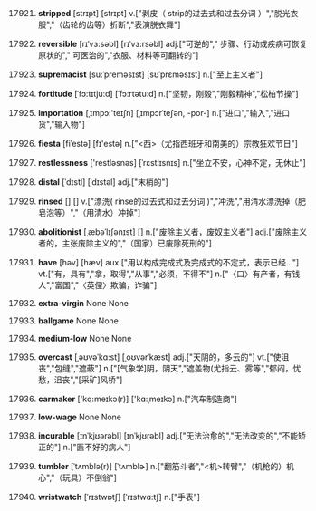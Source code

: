 17921. **stripped**
[strɪpt]  [strɪpt]
v.["剥皮（ strip的过去式和过去分词 ）","脱光衣服","（齿轮的齿等）折断","表演脱衣舞"]  

17922. **reversible**
[rɪˈvɜ:səbl]  [rɪˈvɜ:rsəbl]
adj.["可逆的"," 步骤、行动或疾病可恢复原状的"," 可医治的","衣服、材料等可翻转的"]  

17923. **supremacist**
[su:ˈpreməsɪst]  [sʊˈprɛməsɪst]
n.["至上主义者"]  

17924. **fortitude**
[ˈfɔ:tɪtju:d]  [ˈfɔ:rtətu:d]
n.["坚韧，刚毅","刚毅精神","松柏节操"]  

17925. **importation**
[ˌɪmpɔ:'teɪʃn]  [ˌɪmpɔrˈteʃən, -por-]
n.["进口","输入","进口货","输入物"]  

17926. **fiesta**
[fiˈestə]  [fɪ'estə]
n.["<西>（尤指西班牙和南美的）宗教狂欢节日"]  

17927. **restlessness**
['restləsnəs]  [ˈrɛstlɪsnɪs]
n.["坐立不安，心神不定，无休止"]  

17928. **distal**
[ˈdɪstl]  [ˈdɪstəl]
adj.["末梢的"]  

17929. **rinsed**
[]  []
v.["漂洗( rinse的过去式和过去分词 )","冲洗","用清水漂洗掉（肥皂泡等）","（用清水）冲掉"]  

17930. **abolitionist**
[ˌæbəˈlɪʃənɪst]  []
n.["废除主义者，废奴主义者"]  adj.["废除主义者的，主张废除主义的","（国家）已废除死刑的"]  

17931. **have**
[həv]  [hæv]
aux.["用以构成完成式及完成式的不定式，表示已经…"]  vt.["有，具有","拿，取得","从事","必须，不得不"]  n.["〈口〉有产者，有钱人","富国","〈英俚〉欺骗，诈骗"]  

17932. **extra-virgin**
None
None

17933. **ballgame**
None
None

17934. **medium-low**
None
None

17935. **overcast**
[ˌəʊvəˈkɑ:st]  [ˌoʊvərˈkæst]
adj.["天阴的，多云的"]  vt.["使沮丧","包缝","遮蔽"]  n.["[气象学]阴，阴天","遮盖物(尤指云、雾等","郁闷，忧愁，沮丧","[采矿]风桥"]  

17936. **carmaker**
['kɑ:meɪkə(r)]  ['kɑ:ˌmeɪkə]
n.["汽车制造商"]  

17937. **low-wage**
None
None

17938. **incurable**
[ɪnˈkjʊərəbl]  [ɪnˈkjʊrəbl]
adj.["无法治愈的","无法改变的","不能矫正的"]  n.["医不好的病人"]  

17939. **tumbler**
[ˈtʌmblə(r)]  [ˈtʌmblɚ]
n.["翻筋斗者","<机>转臂","（机枪的）机心","（玩具）不倒翁"]  

17940. **wristwatch**
[ˈrɪstwɒtʃ]  [ˈrɪstwɑ:tʃ]
n.["手表"]  

